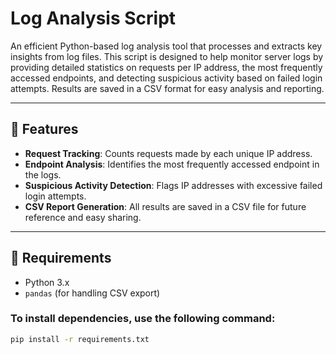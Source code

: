 # Log Analysis Script

An efficient Python-based log analysis tool that processes and extracts key insights from log files. This script is designed to help monitor server logs by providing detailed statistics on requests per IP address, the most frequently accessed endpoints, and detecting suspicious activity based on failed login attempts. Results are saved in a CSV format for easy analysis and reporting.

---

## 🚀 Features

- **Request Tracking**: Counts requests made by each unique IP address.
- **Endpoint Analysis**: Identifies the most frequently accessed endpoint in the logs.
- **Suspicious Activity Detection**: Flags IP addresses with excessive failed login attempts.
- **CSV Report Generation**: All results are saved in a CSV file for future reference and easy sharing.

---

## 🔧 Requirements

- Python 3.x
- `pandas` (for handling CSV export)

### To install dependencies, use the following command:

```bash
pip install -r requirements.txt
